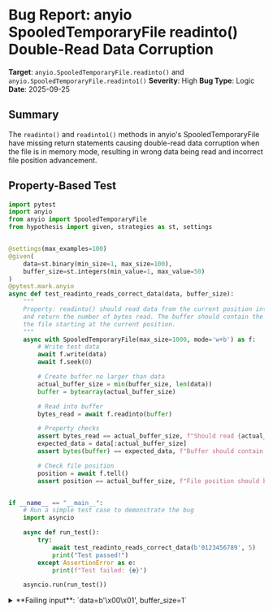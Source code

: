 # Bug Report: anyio SpooledTemporaryFile readinto() Double-Read Data Corruption

**Target**: `anyio.SpooledTemporaryFile.readinto()` and `anyio.SpooledTemporaryFile.readinto1()`
**Severity**: High
**Bug Type**: Logic
**Date**: 2025-09-25

## Summary

The `readinto()` and `readinto1()` methods in anyio's SpooledTemporaryFile have missing return statements causing double-read data corruption when the file is in memory mode, resulting in wrong data being read and incorrect file position advancement.

## Property-Based Test

```python
import pytest
import anyio
from anyio import SpooledTemporaryFile
from hypothesis import given, strategies as st, settings


@settings(max_examples=100)
@given(
    data=st.binary(min_size=1, max_size=100),
    buffer_size=st.integers(min_value=1, max_value=50)
)
@pytest.mark.anyio
async def test_readinto_reads_correct_data(data, buffer_size):
    """
    Property: readinto() should read data from the current position into the buffer
    and return the number of bytes read. The buffer should contain the data from
    the file starting at the current position.
    """
    async with SpooledTemporaryFile(max_size=1000, mode='w+b') as f:
        # Write test data
        await f.write(data)
        await f.seek(0)

        # Create buffer no larger than data
        actual_buffer_size = min(buffer_size, len(data))
        buffer = bytearray(actual_buffer_size)

        # Read into buffer
        bytes_read = await f.readinto(buffer)

        # Property checks
        assert bytes_read == actual_buffer_size, f"Should read {actual_buffer_size} bytes, but read {bytes_read}"
        expected_data = data[:actual_buffer_size]
        assert bytes(buffer) == expected_data, f"Buffer should contain {expected_data!r}, but contains {bytes(buffer)!r}"

        # Check file position
        position = await f.tell()
        assert position == actual_buffer_size, f"File position should be {actual_buffer_size}, but is {position}"


if __name__ == "__main__":
    # Run a simple test case to demonstrate the bug
    import asyncio

    async def run_test():
        try:
            await test_readinto_reads_correct_data(b'0123456789', 5)
            print("Test passed!")
        except AssertionError as e:
            print(f"Test failed: {e}")

    asyncio.run(run_test())
```

<details>

<summary>
**Failing input**: `data=b'\x00\x01', buffer_size=1`
</summary>
```
============================= test session starts ==============================
platform linux -- Python 3.13.2, pytest-8.4.1, pluggy-1.5.0 -- /home/npc/miniconda/bin/python3
cachedir: .pytest_cache
hypothesis profile 'default'
rootdir: /home/npc/pbt/agentic-pbt/worker_/50
plugins: anyio-4.9.0, hypothesis-6.139.1, asyncio-1.2.0, langsmith-0.4.29
asyncio: mode=Mode.STRICT, debug=False, asyncio_default_fixture_loop_scope=None, asyncio_default_test_loop_scope=function
collecting ... collected 2 items

hypo.py::test_readinto_reads_correct_data[asyncio] FAILED

=================================== FAILURES ===================================
__________________ test_readinto_reads_correct_data[asyncio] ___________________
  + Exception Group Traceback (most recent call last):
  |   File "/home/npc/pbt/agentic-pbt/worker_/50/hypo.py", line 8, in test_readinto_reads_correct_data
  |     @given(
  |
  |   File "/home/npc/miniconda/lib/python3.13/site-packages/hypothesis/core.py", line 2124, in wrapped_test
  |     raise the_error_hypothesis_found
  | ExceptionGroup: Hypothesis found 3 distinct failures. (3 sub-exceptions)
  +-+---------------- 1 ----------------
    | Traceback (most recent call last):
    |   File "/home/npc/miniconda/lib/python3.13/site-packages/anyio/pytest_plugin.py", line 140, in run_with_hypothesis
    |     runner.run_test(original_func, kwargs)
    |     ~~~~~~~~~~~~~~~^^^^^^^^^^^^^^^^^^^^^^^
    |   File "/home/npc/miniconda/lib/python3.13/site-packages/anyio/_backends/_asyncio.py", line 2279, in run_test
    |     self._raise_async_exceptions()
    |     ~~~~~~~~~~~~~~~~~~~~~~~~~~~~^^
    |   File "/home/npc/miniconda/lib/python3.13/site-packages/anyio/_backends/_asyncio.py", line 2183, in _raise_async_exceptions
    |     raise exceptions[0]
    |   File "/home/npc/miniconda/lib/python3.13/site-packages/anyio/_backends/_asyncio.py", line 2273, in run_test
    |     self.get_loop().run_until_complete(
    |     ~~~~~~~~~~~~~~~~~~~~~~~~~~~~~~~~~~^
    |         self._call_in_runner_task(test_func, **kwargs)
    |         ^^^^^^^^^^^^^^^^^^^^^^^^^^^^^^^^^^^^^^^^^^^^^^
    |     )
    |     ^
    |   File "/home/npc/miniconda/lib/python3.13/asyncio/base_events.py", line 725, in run_until_complete
    |     return future.result()
    |            ~~~~~~~~~~~~~^^
    |   File "/home/npc/miniconda/lib/python3.13/site-packages/anyio/_backends/_asyncio.py", line 2233, in _call_in_runner_task
    |     return await future
    |            ^^^^^^^^^^^^
    |   File "/home/npc/miniconda/lib/python3.13/site-packages/anyio/_backends/_asyncio.py", line 2200, in _run_tests_and_fixtures
    |     retval = await coro
    |              ^^^^^^^^^^
    |   File "/home/npc/pbt/agentic-pbt/worker_/50/hypo.py", line 34, in test_readinto_reads_correct_data
    |     assert bytes(buffer) == expected_data, f"Buffer should contain {expected_data!r}, but contains {bytes(buffer)!r}"
    | AssertionError: Buffer should contain b'\x00', but contains b'\x01'
    | assert b'\x01' == b'\x00'
    |
    |   At index 0 diff: b'\x01' != b'\x00'
    |
    |   Full diff:
    |   - b'\x00'
    |   ?      ^
    |   + b'\x01'
    |   ?      ^
    | Falsifying example: run_with_hypothesis(
    |     data=b'\x00\x01',  # or any other generated value
    |     buffer_size=1,
    | )
    +---------------- 2 ----------------
    | Traceback (most recent call last):
    |   File "/home/npc/miniconda/lib/python3.13/site-packages/anyio/pytest_plugin.py", line 140, in run_with_hypothesis
    |     runner.run_test(original_func, kwargs)
    |     ~~~~~~~~~~~~~~~^^^^^^^^^^^^^^^^^^^^^^^
    |   File "/home/npc/miniconda/lib/python3.13/site-packages/anyio/_backends/_asyncio.py", line 2279, in run_test
    |     self._raise_async_exceptions()
    |     ~~~~~~~~~~~~~~~~~~~~~~~~~~~~^^
    |   File "/home/npc/miniconda/lib/python3.13/site-packages/anyio/_backends/_asyncio.py", line 2183, in _raise_async_exceptions
    |     raise exceptions[0]
    |   File "/home/npc/miniconda/lib/python3.13/site-packages/anyio/_backends/_asyncio.py", line 2273, in run_test
    |     self.get_loop().run_until_complete(
    |     ~~~~~~~~~~~~~~~~~~~~~~~~~~~~~~~~~~^
    |         self._call_in_runner_task(test_func, **kwargs)
    |         ^^^^^^^^^^^^^^^^^^^^^^^^^^^^^^^^^^^^^^^^^^^^^^
    |     )
    |     ^
    |   File "/home/npc/miniconda/lib/python3.13/asyncio/base_events.py", line 725, in run_until_complete
    |     return future.result()
    |            ~~~~~~~~~~~~~^^
    |   File "/home/npc/miniconda/lib/python3.13/site-packages/anyio/_backends/_asyncio.py", line 2233, in _call_in_runner_task
    |     return await future
    |            ^^^^^^^^^^^^
    |   File "/home/npc/miniconda/lib/python3.13/site-packages/anyio/_backends/_asyncio.py", line 2200, in _run_tests_and_fixtures
    |     retval = await coro
    |              ^^^^^^^^^^
    |   File "/home/npc/pbt/agentic-pbt/worker_/50/hypo.py", line 38, in test_readinto_reads_correct_data
    |     assert position == actual_buffer_size, f"File position should be {actual_buffer_size}, but is {position}"
    | AssertionError: File position should be 1, but is 2
    | assert 2 == 1
    | Falsifying example: run_with_hypothesis(
    |     data=b'\x00\x00',
    |     buffer_size=1,
    | )
    +---------------- 3 ----------------
    | Traceback (most recent call last):
    |   File "/home/npc/miniconda/lib/python3.13/site-packages/anyio/pytest_plugin.py", line 140, in run_with_hypothesis
    |     runner.run_test(original_func, kwargs)
    |     ~~~~~~~~~~~~~~~^^^^^^^^^^^^^^^^^^^^^^^
    |   File "/home/npc/miniconda/lib/python3.13/site-packages/anyio/_backends/_asyncio.py", line 2279, in run_test
    |     self._raise_async_exceptions()
    |     ~~~~~~~~~~~~~~~~~~~~~~~~~~~~^^
    |   File "/home/npc/miniconda/lib/python3.13/site-packages/anyio/_backends/_asyncio.py", line 2183, in _raise_async_exceptions
    |     raise exceptions[0]
    |   File "/home/npc/miniconda/lib/python3.13/site-packages/anyio/_backends/_asyncio.py", line 2273, in run_test
    |     self.get_loop().run_until_complete(
    |     ~~~~~~~~~~~~~~~~~~~~~~~~~~~~~~~~~~^
    |         self._call_in_runner_task(test_func, **kwargs)
    |         ^^^^^^^^^^^^^^^^^^^^^^^^^^^^^^^^^^^^^^^^^^^^^^
    |     )
    |     ^
    |   File "/home/npc/miniconda/lib/python3.13/asyncio/base_events.py", line 725, in run_until_complete
    |     return future.result()
    |            ~~~~~~~~~~~~~^^
    |   File "/home/npc/miniconda/lib/python3.13/site-packages/anyio/_backends/_asyncio.py", line 2233, in _call_in_runner_task
    |     return await future
    |            ^^^^^^^^^^^^
    |   File "/home/npc/miniconda/lib/python3.13/site-packages/anyio/_backends/_asyncio.py", line 2200, in _run_tests_and_fixtures
    |     retval = await coro
    |              ^^^^^^^^^^
    |   File "/home/npc/pbt/agentic-pbt/worker_/50/hypo.py", line 32, in test_readinto_reads_correct_data
    |     assert bytes_read == actual_buffer_size, f"Should read {actual_buffer_size} bytes, but read {bytes_read}"
    | AssertionError: Should read 1 bytes, but read 0
    | assert 0 == 1
    | Falsifying example: run_with_hypothesis(
    |     data=b'\x00',
    |     buffer_size=1,  # or any other generated value
    | )
    +------------------------------------
=========================== short test summary info ============================
FAILED hypo.py::test_readinto_reads_correct_data[asyncio] - ExceptionGroup: H...
!!!!!!!!!!!!!!!!!!!!!!!!!! stopping after 1 failures !!!!!!!!!!!!!!!!!!!!!!!!!!!
============================== 1 failed in 1.74s ===============================
```
</details>

## Reproducing the Bug

```python
import anyio
from anyio import SpooledTemporaryFile


async def demonstrate_bug():
    async with SpooledTemporaryFile(max_size=1000, mode='w+b') as f:
        # Write test data
        await f.write(b'0123456789ABCDEF')
        await f.seek(0)

        # Try to read first 5 bytes into buffer
        buffer = bytearray(5)
        bytes_read = await f.readinto(buffer)

        print(f"Bytes read: {bytes_read}")
        print(f"Buffer contents: {buffer}")
        print(f"Expected: b'01234' (first 5 bytes)")
        print(f"Actual: {bytes(buffer)}")

        # Check file position after read
        position = await f.tell()
        print(f"File position after readinto: {position}")
        print(f"Expected position: 5")

        if bytes(buffer) != b'01234':
            print("\nBUG CONFIRMED: Data is offset! We got wrong bytes instead of 0-4")
        else:
            print("\nNo bug detected")


# Run the demonstration
anyio.run(demonstrate_bug)
```

<details>

<summary>
Output showing double-read corruption
</summary>
```
Bytes read: 5
Buffer contents: bytearray(b'56789')
Expected: b'01234' (first 5 bytes)
Actual: b'56789'
File position after readinto: 10
Expected position: 5

BUG CONFIRMED: Data is offset! We got wrong bytes instead of 0-4
```
</details>

## Why This Is A Bug

The bug occurs in the `readinto()` and `readinto1()` methods of SpooledTemporaryFile when the file is in memory mode (not rolled to disk). The issue is caused by **missing return statements** that result in the methods executing twice:

1. **Double-read execution**: When `not self._rolled` is true, the method calls `self._fp.readinto(b)` which correctly reads data into the buffer. However, because there's no `return` statement, execution continues to the next line which calls `await super().readinto(b)`, reading AGAIN and overwriting the buffer with the next N bytes.

2. **Wrong data returned**: The buffer ends up containing bytes 5-9 instead of bytes 0-4 in our example, because the first read consumed bytes 0-4 and the second read consumed bytes 5-9.

3. **File position corruption**: The file position advances twice as far as expected (10 bytes instead of 5), making subsequent reads start from the wrong position.

4. **Wrong method call in readinto1()**: The `readinto1()` method incorrectly calls `self._fp.readinto(b)` instead of `self._fp.readinto1(b)`, violating the semantic difference between these methods (readinto1 should perform at most one read system call).

This violates the Python I/O protocol documented in the [io module](https://docs.python.org/3/library/io.html#io.BufferedIOBase.readinto), which states that `readinto()` should "Read bytes into a pre-allocated, writable bytes-like object b and return the number of bytes read."

## Relevant Context

The bug is located in `/home/npc/pbt/agentic-pbt/envs/anyio_env/lib/python3.13/site-packages/anyio/_core/_tempfile.py` at lines 365-377:

```python
async def readinto(self: SpooledTemporaryFile[bytes], b: WriteableBuffer) -> int:
    if not self._rolled:
        await checkpoint_if_cancelled()
        self._fp.readinto(b)  # Missing return statement!

    return await super().readinto(b)  # This always executes, causing double-read

async def readinto1(self: SpooledTemporaryFile[bytes], b: WriteableBuffer) -> int:
    if not self._rolled:
        await checkpoint_if_cancelled()
        self._fp.readinto(b)  # Missing return AND wrong method (should be readinto1)!

    return await super().readinto1(b)
```

This affects all uses of SpooledTemporaryFile in binary mode when the file hasn't been rolled to disk (i.e., when the content size is below `max_size`). The bug is particularly dangerous because it causes **silent data corruption** - the methods complete without error but return incorrect data.

Workaround: Users can use the `read()` method instead of `readinto()`, which works correctly.

## Proposed Fix

```diff
--- a/anyio/_core/_tempfile.py
+++ b/anyio/_core/_tempfile.py
@@ -365,14 +365,14 @@ class SpooledTemporaryFile(AsyncFile[AnyStr]):
     async def readinto(self: SpooledTemporaryFile[bytes], b: WriteableBuffer) -> int:
         if not self._rolled:
             await checkpoint_if_cancelled()
-            self._fp.readinto(b)
+            return self._fp.readinto(b)

         return await super().readinto(b)

     async def readinto1(self: SpooledTemporaryFile[bytes], b: WriteableBuffer) -> int:
         if not self._rolled:
             await checkpoint_if_cancelled()
-            self._fp.readinto(b)
+            return self._fp.readinto1(b)

         return await super().readinto1(b)
```